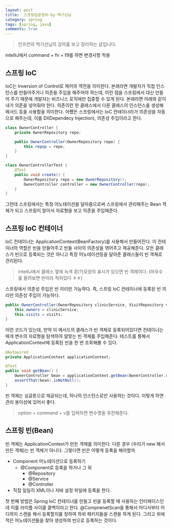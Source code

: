 ```yaml
---
layout: post
title:  스프링입문정리-by-백기선님
category: spring
tags: [spring, java]
comments: true
---
```


> 인프런의 백기선님의 강의를 보고 정리하는 글입니다.

intelliJ에서 command + fn + f9를 하면 변경사항 적용

## 스프링 IoC

IoC는 Inversion of Control로 제어의 역전을 의미한다. 본래라면 개발자가 직접 인스턴스를 만들어주거나 의존을 주입을 해주어야 하는데,
이런 점을 스프링에서 대신 만들어 주기 때문에 개발자는 비즈니스 로직에만 집중할 수 있게 된다. 본래라면 아래와 같이 내가 의존을 넣어줘야 한다.
의존이란 한 클래스에서 다른 클래스의 인스턴스를 생성해 메서드 등을 사용함을 의미한다. 어쨌든 스프링에서는 IoC 컨테이너라가 의존성을 자동으로 해주는데, 이를 DI(Dependecy Injection), 의존성 주입이라고 한다.

```java
class OwnerController {
    private OwnerRepository repo;

    public OwnerController(OwnerRepository repo) {
        this.repop = repo;
    }
}

class OwnerControllerTest {
    @Test
    public void create() {
        OwnerRepository repo = new OwnerRepository();
        OwnerController controller = new OwnerController(repo);
    }
}
```

그런데 스프링에서는 특정 어노테이션을 달아줌으로써 스프링에서 관리해주는 Bean 객체가 되고 스프링이 알아서 자료형을 보고 의존을 주입해준다.

## 스프링 IoC 컨테이너

IoC 컨테이너는 ApplicationContext(BeanFactory)를 사용해서 만들어진다. 이 컨테이너의 역할은 빈을 만들어주고 빈들 사이의 의존성을 엮어주고 제공해준다.
모든 클래스가 빈으로 등록되는 것은 아니고 특정 어노테이션등을 달아준 클래스들이 빈 객체로 관리된다.

> intelliJ에서 클래스 옆에 녹색 콩(?)모양의 표시가 있으면 빈 객체이다. (마우수를 올려보면 빈이라 적혀있다 ㅎㅎ)

스프링에서 의존성 주입은 빈 끼리만 가능하다. 즉, 스프링 IoC 컨테이너에 등록된 빈 끼리만 의존성 주입이 가능하다.

```java
public OwnerController(OwnerRepository clinicService, VisitRepository visits) {
    this.owners = clinicService;
    this.visits = visits;
}
```

이런 코드가 있는데, 만약 이 메서드의 클래스가 빈 객체로 등록되어있다면 컨테이너는 매개 변수의 자료형을 탐색하여 알맞는 빈 객체를 주입해준다.
테스트를 통해서 ApplicationContext에 등록된 빈을 한 번 조회해볼 수 있다.

```java
@Autowired
private ApplicationContext applicationContext;

@Test
public void getBean() {
    OwnerController bean = applicationContext.getBean(OwnerController.class);
    assertThat(bean).isNotNull();
}
```

빈 객체는 싱글톤으로 제공되는데, 하나의 인스턴스로만 사용하는 것이다. 이렇게 하면 관리 용이성에 있어서 좋다.

> option + command + v를 입력하면 변수명을 추천해준다.

## 스프링 빈(Bean)

빈 객체는 ApplicationContext가 만든 객체를 의미한다. 다른 경우 (우리가 new 해서 만든 객체)는 빈 객체가 아니다.  그렇다면 빈은 어떻게 등록을 해야할까

- Component 어노테이션으로 등록하기
  - @Component로 등록을 하거나 그 외
    - @Repository
    - @Service
    - @Controller
- 직접 일일히 XML이나 자바 설정 파일에 등록을 한다.

첫 번째 방법은 Spring IoC 컨테이너를 만들고 빈을 등록할 때 사용하는 인터페이스인데 이를 라이플 사이클 콜백이라고 한다.
@CompnenetScan을 통해서 어디서부터 어디까지 스캔을 해서 등록할지를 정하여 하위 패키지들을 스캔을 하게 된다. 그리고 위에 적은 어노테이션들을 찾아 생성하여 빈으로 등록하는 것이다.